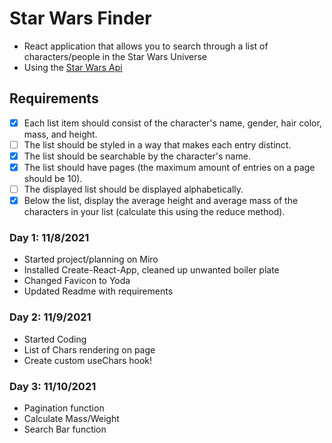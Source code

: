 # Star Wars Finder

- React application that allows you to search through a list of characters/people in the Star Wars Universe
- Using the [Star Wars Api](https://swapi.dev/documentation)

## Requirements

- [x] Each list item should consist of the character's name, gender, hair color, mass, and height.
- [ ] The list should be styled in a way that makes each entry distinct.
- [x] The list should be searchable by the character's name.
- [x] The list should have pages (the maximum amount of entries on a page should be 10).
- [ ] The displayed list should be displayed alphabetically.
- [x] Below the list, display the average height and average mass of the characters in your list (calculate this using the reduce method).

### Day 1: 11/8/2021

- Started project/planning on Miro
- Installed Create-React-App, cleaned up unwanted boiler plate
- Changed Favicon to Yoda
- Updated Readme with requirements

### Day 2: 11/9/2021

- Started Coding
- List of Chars rendering on page
- Create custom useChars hook!

### Day 3: 11/10/2021

- Pagination function
- Calculate Mass/Weight
- Search Bar function
